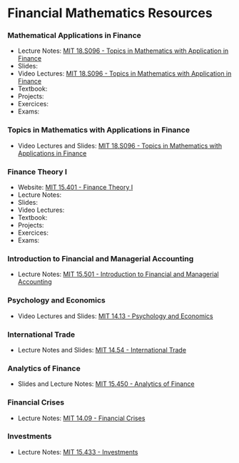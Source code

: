 # Financial Mathematics Resources

### Mathematical Applications in Finance

- Lecture Notes: [MIT 18.S096 - Topics in Mathematics with Application in Finance](https://ocw.mit.edu/courses/mathematics/18-s096-topics-in-mathematics-with-applications-in-finance-fall-2013/lecture-notes/)
- Slides:
- Video Lectures: [MIT 18.S096 - Topics in Mathematics with Application in Finance](https://www.youtube.com/playlist?list=PLUl4u3cNGP62uI_DWNdWoIMsgPcLGOx-V)
- Textbook:
- Projects:
- Exercices:
- Exams:

### Topics in Mathematics with Applications in Finance

- Video Lectures and Slides: [MIT 18.S096 - Topics in Mathematics with Applications in Finance](https://ocw.mit.edu/courses/mathematics/18-s096-topics-in-mathematics-with-applications-in-finance-fall-2013/index.htm)


### Finance Theory I

- Website: [MIT 15.401 - Finance Theory I](https://ocw.mit.edu/courses/sloan-school-of-management/15-401-finance-theory-i-fall-2008/index.htm)
- Lecture Notes:
- Slides:
- Video Lectures:
- Textbook:
- Projects:
- Exercices:
- Exams:

### Introduction to Financial and Managerial Accounting

- Lecture Notes: [MIT 15.501 - Introduction to Financial and Managerial Accounting](https://ocw.mit.edu/courses/sloan-school-of-management/15-501-introduction-to-financial-and-managerial-accounting-spring-2004/index.htm)
### Psychology and Economics

- Video Lectures and Slides: [MIT 14.13 - Psychology and Economics](https://ocw.mit.edu/courses/economics/14-13-psychology-and-economics-spring-2020/index.htm)



### International Trade

- Lecture Notes and Slides: [MIT 14.54 - International Trade](https://ocw.mit.edu/courses/economics/14-54-international-trade-fall-2016/index.htm)

### Analytics of Finance 

- Slides and Lecture Notes: [MIT 15.450 - Analytics of Finance](https://ocw.mit.edu/courses/sloan-school-of-management/15-450-analytics-of-finance-fall-2010/index.htm)

### Financial Crises 

- Lecture Notes: [MIT 14.09 - Financial Crises](https://ocw.mit.edu/courses/economics/14-09-financial-crises-january-iap-2016/index.htm)

### Investments 

- Lecture Notes: [MIT 15.433 - Investments](https://ocw.mit.edu/courses/sloan-school-of-management/15-433-investments-spring-2003/index.htm)



